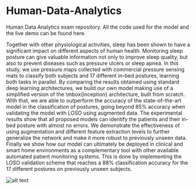 # Human-Data-Analytics
Human Data Analytics exam repository. All the code used for the model and the live demo can be found here.

Together with other physiological activities, sleep has been shown to have a significant impact on different aspects of human health. Monitoring sleep posture can give valuable information not only to improve sleep quality, but also to prevent diseases such as pressure ulcers or sleep apnea. 
In this study, we use pressure maps collected with commercial pressure sensing mats to classify both subjects and 17 different in-bed postures, learning both tasks in parallel.
By comparing the results obtained using standard deep learning architectures, we build our own model making use of a simplified version of the \mbox{inception} architecture, built from scratch. 
With that, we are able to outperform the accuracy of the state-of-the-art model in the classification of postures, going beyond $85\%$ accuracy when validating the model with LOSO using augmented data.
The experimental results show that all proposed models can identify the patients and their in-bed posture with almost no errors. 
We demonstrate the effectiveness of using augmentation and different feature extraction levels to further generalize the network and make it more robust to previously unseen data. Finally we show how our model can  ultimately be deployed in clinical and smart home environments as a complementary tool with other available automated patient monitoring systems. This is done by implementing the LOSO validation scheme that reaches a $88\%$ classification accuracy for the 17 different postures on previously unseen subjects.

![alt text](http://url/to/img.png)


